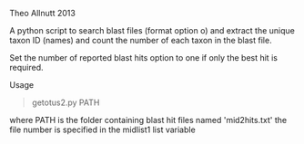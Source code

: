 Theo Allnutt 2013A python script to search blast files (format option o) and extract the unique taxonID (names) and count the number of each taxon in the blast file. Set the number of reported blast hits option to one if only the best hit is required.Usage>getotus2.py PATHwhere PATH is the folder containing blast hit files named 'mid2hits.txt' the file number is specified in the midlist1 list variable